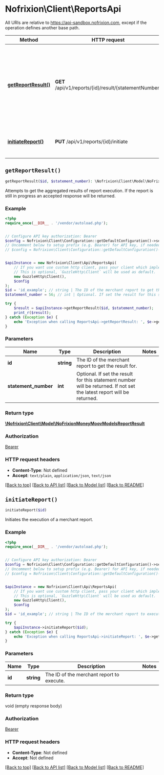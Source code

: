# Nofrixion\Client\ReportsApi

All URIs are relative to https://api-sandbox.nofrixion.com, except if the operation defines another base path.

| Method | HTTP request | Description |
| ------------- | ------------- | ------------- |
| [**getReportResult()**](ReportsApi.md#getReportResult) | **GET** /api/v1/reports/{id}/result/{statementNumber} | Attempts to get the aggregated results of report execution. If the   report is still in progress an accepted response will be returned. |
| [**initiateReport()**](ReportsApi.md#initiateReport) | **PUT** /api/v1/reports/{id}/initiate | Initiates the execution of a merchant report. |


## `getReportResult()`

```php
getReportResult($id, $statement_number): \Nofrixion\Client\Model\NoFrixionMoneyMoovModelsReportResult
```

Attempts to get the aggregated results of report execution. If the   report is still in progress an accepted response will be returned.

### Example

```php
<?php
require_once(__DIR__ . '/vendor/autoload.php');


// Configure API key authorization: Bearer
$config = Nofrixion\Client\Configuration::getDefaultConfiguration()->setApiKey('Authorization', 'YOUR_API_KEY');
// Uncomment below to setup prefix (e.g. Bearer) for API key, if needed
// $config = Nofrixion\Client\Configuration::getDefaultConfiguration()->setApiKeyPrefix('Authorization', 'Bearer');


$apiInstance = new Nofrixion\Client\Api\ReportsApi(
    // If you want use custom http client, pass your client which implements `GuzzleHttp\ClientInterface`.
    // This is optional, `GuzzleHttp\Client` will be used as default.
    new GuzzleHttp\Client(),
    $config
);
$id = 'id_example'; // string | The ID of the merchant report to get the result for.
$statement_number = 56; // int | Optional. If set the result for this statement number               will be returned. If not set the latest report will be returned.

try {
    $result = $apiInstance->getReportResult($id, $statement_number);
    print_r($result);
} catch (Exception $e) {
    echo 'Exception when calling ReportsApi->getReportResult: ', $e->getMessage(), PHP_EOL;
}
```

### Parameters

| Name | Type | Description  | Notes |
| ------------- | ------------- | ------------- | ------------- |
| **id** | **string**| The ID of the merchant report to get the result for. | |
| **statement_number** | **int**| Optional. If set the result for this statement number               will be returned. If not set the latest report will be returned. | |

### Return type

[**\Nofrixion\Client\Model\NoFrixionMoneyMoovModelsReportResult**](../Model/NoFrixionMoneyMoovModelsReportResult.md)

### Authorization

[Bearer](../../README.md#Bearer)

### HTTP request headers

- **Content-Type**: Not defined
- **Accept**: `text/plain`, `application/json`, `text/json`

[[Back to top]](#) [[Back to API list]](../../README.md#endpoints)
[[Back to Model list]](../../README.md#models)
[[Back to README]](../../README.md)

## `initiateReport()`

```php
initiateReport($id)
```

Initiates the execution of a merchant report.

### Example

```php
<?php
require_once(__DIR__ . '/vendor/autoload.php');


// Configure API key authorization: Bearer
$config = Nofrixion\Client\Configuration::getDefaultConfiguration()->setApiKey('Authorization', 'YOUR_API_KEY');
// Uncomment below to setup prefix (e.g. Bearer) for API key, if needed
// $config = Nofrixion\Client\Configuration::getDefaultConfiguration()->setApiKeyPrefix('Authorization', 'Bearer');


$apiInstance = new Nofrixion\Client\Api\ReportsApi(
    // If you want use custom http client, pass your client which implements `GuzzleHttp\ClientInterface`.
    // This is optional, `GuzzleHttp\Client` will be used as default.
    new GuzzleHttp\Client(),
    $config
);
$id = 'id_example'; // string | The ID of the merchant report to execute.

try {
    $apiInstance->initiateReport($id);
} catch (Exception $e) {
    echo 'Exception when calling ReportsApi->initiateReport: ', $e->getMessage(), PHP_EOL;
}
```

### Parameters

| Name | Type | Description  | Notes |
| ------------- | ------------- | ------------- | ------------- |
| **id** | **string**| The ID of the merchant report to execute. | |

### Return type

void (empty response body)

### Authorization

[Bearer](../../README.md#Bearer)

### HTTP request headers

- **Content-Type**: Not defined
- **Accept**: Not defined

[[Back to top]](#) [[Back to API list]](../../README.md#endpoints)
[[Back to Model list]](../../README.md#models)
[[Back to README]](../../README.md)
